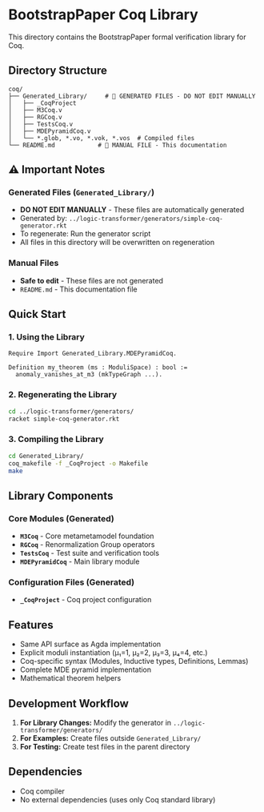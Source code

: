 # BootstrapPaper Coq Library

This directory contains the BootstrapPaper formal verification library for Coq.

## Directory Structure

```
coq/
├── Generated_Library/     # 🚨 GENERATED FILES - DO NOT EDIT MANUALLY
│   ├── _CoqProject
│   ├── M3Coq.v
│   ├── RGCoq.v
│   ├── TestsCoq.v
│   ├── MDEPyramidCoq.v
│   └── *.glob, *.vo, *.vok, *.vos  # Compiled files
└── README.md            # 📝 MANUAL FILE - This documentation
```

## ⚠️ Important Notes

### Generated Files (`Generated_Library/`)
- **DO NOT EDIT MANUALLY** - These files are automatically generated
- Generated by: `../logic-transformer/generators/simple-coq-generator.rkt`
- To regenerate: Run the generator script
- All files in this directory will be overwritten on regeneration

### Manual Files
- **Safe to edit** - These files are not generated
- `README.md` - This documentation file

## Quick Start

### 1. Using the Library

```coq
Require Import Generated_Library.MDEPyramidCoq.

Definition my_theorem (ms : ModuliSpace) : bool :=
  anomaly_vanishes_at_m3 (mkTypeGraph ...).
```

### 2. Regenerating the Library

```bash
cd ../logic-transformer/generators/
racket simple-coq-generator.rkt
```

### 3. Compiling the Library

```bash
cd Generated_Library/
coq_makefile -f _CoqProject -o Makefile
make
```

## Library Components

### Core Modules (Generated)
- **`M3Coq`** - Core metametamodel foundation
- **`RGCoq`** - Renormalization Group operators
- **`TestsCoq`** - Test suite and verification tools
- **`MDEPyramidCoq`** - Main library module

### Configuration Files (Generated)
- **`_CoqProject`** - Coq project configuration

## Features

- Same API surface as Agda implementation
- Explicit moduli instantiation (μ₁=1, μ₂=2, μ₃=3, μ₄=4, etc.)
- Coq-specific syntax (Modules, Inductive types, Definitions, Lemmas)
- Complete MDE pyramid implementation
- Mathematical theorem helpers

## Development Workflow

1. **For Library Changes:** Modify the generator in `../logic-transformer/generators/`
2. **For Examples:** Create files outside `Generated_Library/`
3. **For Testing:** Create test files in the parent directory

## Dependencies

- Coq compiler
- No external dependencies (uses only Coq standard library)


